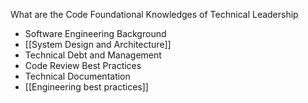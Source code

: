 What are the Code Foundational Knowledges of Technical Leadership

- Software Engineering Background
- [[System Design and Architecture]]
- Technical Debt and Management 
- Code Review Best Practices
- Technical Documentation
- [[Engineering best practices]]